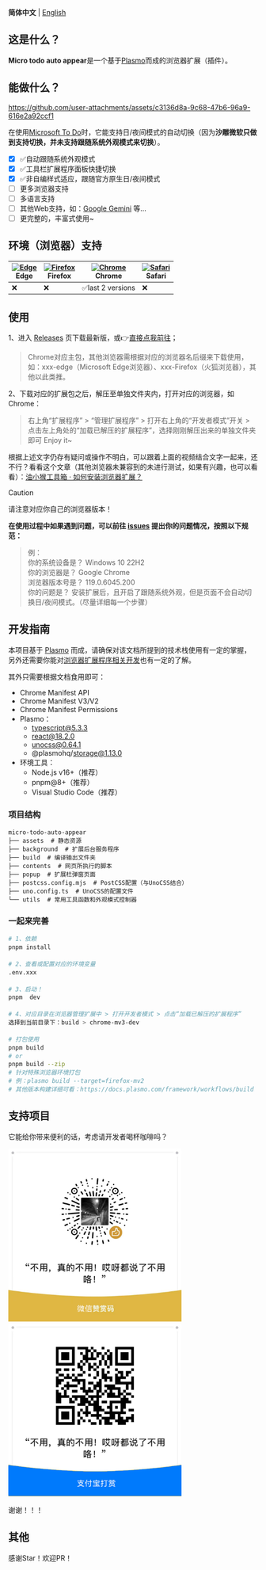 **简体中文** | [English](./README-en_US.md)

## 这是什么？

**Micro todo auto appear**是一个基于[Plasmo](https://docs.plasmo.com/)而成的浏览器扩展（插件）。

## 能做什么？

https://github.com/user-attachments/assets/c3136d8a-9c68-47b6-96a9-616e2a92ccf1

在使用[Microsoft To Do](https://to-do.live.com)时，它能支持日/夜间模式的自动切换（因为**沙雕微软只做到支持切换，并未支持跟随系统外观模式来切换**）。

- [x] ✅自动跟随系统外观模式
- [x] ✅工具栏扩展程序面板快捷切换
- [x] ✅非自编样式适应，跟随官方原生日/夜间模式
- [ ] 更多浏览器支持
- [ ] 多语言支持
- [ ] 其他Web支持，如：[Google Gemini](https://gemini.google.com/app) 等...
- [ ] 更完整的，丰富式使用~

## 环境（浏览器）支持

| [<img src="https://raw.githubusercontent.com/alrra/browser-logos/master/src/edge/edge_48x48.png" alt="Edge" width="24px" height="24px" />](http://godban.github.io/browsers-support-badges/)<br/>Edge | [<img src="https://raw.githubusercontent.com/alrra/browser-logos/master/src/firefox/firefox_48x48.png" alt="Firefox" width="24px" height="24px" />](http://godban.github.io/browsers-support-badges/)<br/>Firefox | [<img src="https://raw.githubusercontent.com/alrra/browser-logos/master/src/chrome/chrome_48x48.png" alt="Chrome" width="24px" height="24px" />](http://godban.github.io/browsers-support-badges/)<br/>Chrome | [<img src="https://raw.githubusercontent.com/alrra/browser-logos/master/src/safari/safari_48x48.png" alt="Safari" width="24px" height="24px" />](http://godban.github.io/browsers-support-badges/)<br/>Safari |
| --------- | --------- | --------- | --------- |
| ❌| ❌| ✅last 2 versions| ❌

## 使用

1、进入 [Releases](https://github.com/dosicker/micro-todo-auto-appear/releases/latest) 页下载最新版，或👉[直接点我前往](https://github.com/dosicker/micro-todo-auto-appear/releases/latest)；
> Chrome对应主包，其他浏览器需根据对应的浏览器名后缀来下载使用，如：xxx-edge（Microsoft Edge浏览器）、xxx-Firefox（火狐浏览器），其他以此类推。

2、下载对应的扩展包之后，解压至单独文件夹内，打开对应的浏览器，如Chrome：
> 右上角“扩展程序” > “管理扩展程序” > 打开右上角的“开发者模式”开关 > 点击左上角处的“加载已解压的扩展程序”，选择刚刚解压出来的单独文件夹即可 Enjoy it~

根据上述文字仍存有疑问或操作不明白，可以跟着上面的视频结合文字一起来，还不行？看看这个文章（其他浏览器未兼容到的未进行测试，如果有兴趣，也可以看看）：[油小猴工具箱 · 如何安装浏览器扩展？](https://www.youxiaohou.com/zh-cn/crx.html)

> [!CAUTION]
> 请注意对应你自己的浏览器版本！

**在使用过程中如果遇到问题，可以前往 [issues](https://github.com/dosicker/micro-todo-auto-appear/issues) 提出你的问题情况，按照以下规范：**

> 例：<br />
> 你的系统设备是？
> Windows 10 22H2<br />
> 你的浏览器是？
> Google Chrome<br />
> 浏览器版本号是？
> 119.0.6045.200<br />
> 你的问题是？
> 安装扩展后，且开启了跟随系统外观，但是页面不会自动切换日/夜间模式。（尽量详细每一个步骤）

## 开发指南

本项目基于 [Plasmo](https://docs.plasmo.com/) 而成，请确保对该文档所提到的技术栈使用有一定的掌握，另外还需要你能对[浏览器扩展程序相关开发](https://developer.chrome.com/docs/extensions/get-started)也有一定的了解。

其外只需要根据文档食用即可：

- Chrome Manifest API
- Chrome Manifest V3/V2
- Chrome Manifest Permissions
- Plasmo：
  - typescript@5.3.3
  - react@18.2.0
  - unocss@0.64.1
  - @plasmohq/storage@1.13.0
- 环境工具：
  - Node.js v16+（推荐）
  - pnpm@8+（推荐）
  - Visual Studio Code（推荐）

### 项目结构

```
micro-todo-auto-appear
├── assets  # 静态资源
├── background  # 扩展后台服务程序
├── build  # 编译输出文件夹
├── contents  # 网页所执行的脚本
├── popup  # 扩展栏弹窗页面
├── postcss.config.mjs  # PostCSS配置（与UnoCSS结合）
├── uno.config.ts  # UnoCSS的配置文件
└── utils  # 常用工具函数和外观模式控制器
```

### 一起来完善
```bash
# 1、依赖
pnpm install

# 2、查看或配置对应的环境变量
.env.xxx

# 3、启动！
pnpm  dev

# 4、对应目录在浏览器管理扩展中 > 打开开发者模式 > 点击“加载已解压的扩展程序”
选择到当前目录下：build > chrome-mv3-dev

# 打包使用
pnpm build
# or
pnpm build --zip
# 针对特殊浏览器环境打包
# 例：plasmo build --target=firefox-mv2
# 其他版本构建详细可看：https://docs.plasmo.com/framework/workflows/build
```


## 支持项目

它能给你带来便利的话，考虑请开发者喝杯咖啡吗？

<p>
  <img src="./demo/assets/donation/wechatpay_donate.jpg" alt="微信打赏" width="350" />
  <img src="./demo/assets/donation/alipay_donate.jpg" alt="支付宝打赏" width="350" />
</p>

谢谢！！！

## 其他

感谢Star！欢迎PR！